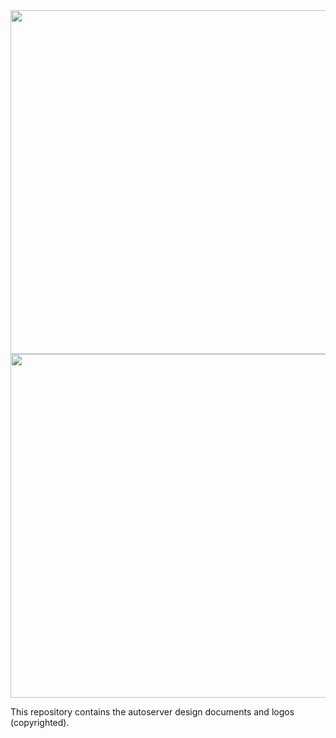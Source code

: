 <img src="https://raw.githubusercontent.com/autoserver-org/design/master/autoserver/autoserver.svg?sanitize=true" width="550"/>

<img src="https://raw.githubusercontent.com/autoserver-org/design/master/autoquality/autoquality.svg?sanitize=true" width="550"/>

This repository contains the autoserver design documents and logos (copyrighted).
